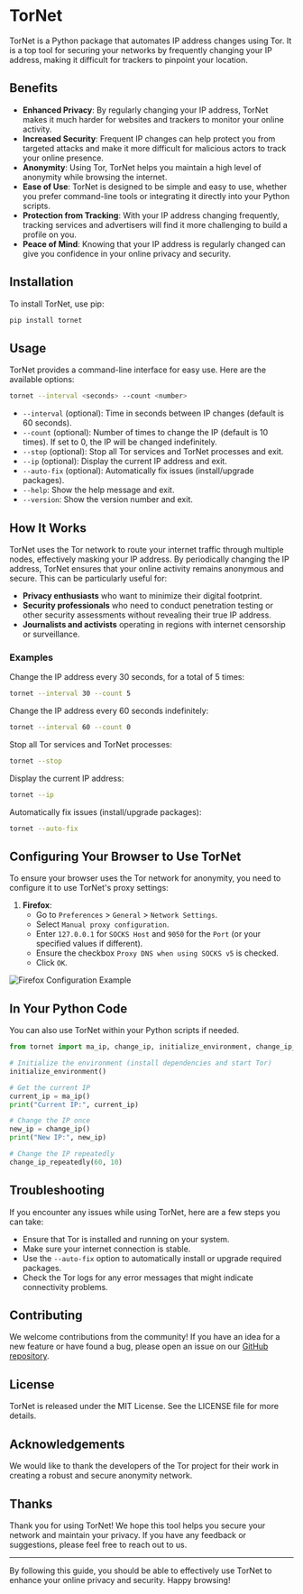 # TorNet

TorNet is a Python package that automates IP address changes using Tor. It is a top tool for securing your networks by frequently changing your IP address, making it difficult for trackers to pinpoint your location.

## Benefits

- **Enhanced Privacy**: By regularly changing your IP address, TorNet makes it much harder for websites and trackers to monitor your online activity.
- **Increased Security**: Frequent IP changes can help protect you from targeted attacks and make it more difficult for malicious actors to track your online presence.
- **Anonymity**: Using Tor, TorNet helps you maintain a high level of anonymity while browsing the internet.
- **Ease of Use**: TorNet is designed to be simple and easy to use, whether you prefer command-line tools or integrating it directly into your Python scripts.
- **Protection from Tracking**: With your IP address changing frequently, tracking services and advertisers will find it more challenging to build a profile on you.
- **Peace of Mind**: Knowing that your IP address is regularly changed can give you confidence in your online privacy and security.

## Installation

To install TorNet, use pip:

```bash
pip install tornet
```

## Usage

TorNet provides a command-line interface for easy use. Here are the available options:

```bash
tornet --interval <seconds> --count <number>
```

- `--interval` (optional): Time in seconds between IP changes (default is 60 seconds).
- `--count` (optional): Number of times to change the IP (default is 10 times). If set to 0, the IP will be changed indefinitely.
- `--stop` (optional): Stop all Tor services and TorNet processes and exit.
- `--ip` (optional): Display the current IP address and exit.
- `--auto-fix` (optional): Automatically fix issues (install/upgrade packages).
- `--help`: Show the help message and exit.
- `--version`: Show the version number and exit.

## How It Works

TorNet uses the Tor network to route your internet traffic through multiple nodes, effectively masking your IP address. By periodically changing the IP address, TorNet ensures that your online activity remains anonymous and secure. This can be particularly useful for:

- **Privacy enthusiasts** who want to minimize their digital footprint.
- **Security professionals** who need to conduct penetration testing or other security assessments without revealing their true IP address.
- **Journalists and activists** operating in regions with internet censorship or surveillance.

### Examples

Change the IP address every 30 seconds, for a total of 5 times:

```bash
tornet --interval 30 --count 5
```

Change the IP address every 60 seconds indefinitely:

```bash
tornet --interval 60 --count 0
```

Stop all Tor services and TorNet processes:

```bash
tornet --stop
```

Display the current IP address:

```bash
tornet --ip
```

Automatically fix issues (install/upgrade packages):

```bash
tornet --auto-fix
```

## Configuring Your Browser to Use TorNet

To ensure your browser uses the Tor network for anonymity, you need to configure it to use TorNet's proxy settings:

1. **Firefox**:
    - Go to `Preferences` > `General` > `Network Settings`.
    - Select `Manual proxy configuration`.
    - Enter `127.0.0.1` for `SOCKS Host` and `9050` for the `Port` (or your specified values if different).
    - Ensure the checkbox `Proxy DNS when using SOCKS v5` is checked.
    - Click `OK`.
<img src="https://ayadseghairi.github.io/assets/img/port.png" alt="Firefox Configuration Example" />


## In Your Python Code

You can also use TorNet within your Python scripts if needed.

```python
from tornet import ma_ip, change_ip, initialize_environment, change_ip_repeatedly

# Initialize the environment (install dependencies and start Tor)
initialize_environment()

# Get the current IP
current_ip = ma_ip()
print("Current IP:", current_ip)

# Change the IP once
new_ip = change_ip()
print("New IP:", new_ip)

# Change the IP repeatedly
change_ip_repeatedly(60, 10)
```

## Troubleshooting

If you encounter any issues while using TorNet, here are a few steps you can take:

- Ensure that Tor is installed and running on your system.
- Make sure your internet connection is stable.
- Use the `--auto-fix` option to automatically install or upgrade required packages.
- Check the Tor logs for any error messages that might indicate connectivity problems.

## Contributing

We welcome contributions from the community! If you have an idea for a new feature or have found a bug, please open an issue on our [GitHub repository](https://github.com/ayadseghairi/tornet).

## License

TorNet is released under the MIT License. See the LICENSE file for more details.

## Acknowledgements

We would like to thank the developers of the Tor project for their work in creating a robust and secure anonymity network.

## Thanks

Thank you for using TorNet! We hope this tool helps you secure your network and maintain your privacy. If you have any feedback or suggestions, please feel free to reach out to us.

---

By following this guide, you should be able to effectively use TorNet to enhance your online privacy and security. Happy browsing!
